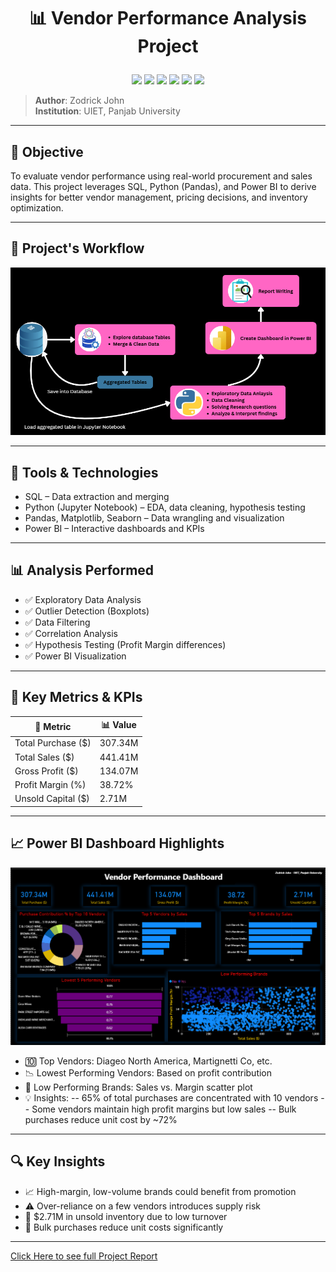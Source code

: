 # <p align="center">📊 Vendor Performance Analysis Project</p>

<p align="center">
  <img src="https://img.shields.io/badge/SQL-SQLite-blue?logo=mysql&logoColor=white" />
  <img src="https://img.shields.io/badge/Python-blue?logo=python&logoColor=white" />
  <img src="https://img.shields.io/badge/Jupyter-Notebook-orange?logo=jupyter&logoColor=white" />
  <img src="https://img.shields.io/badge/Pandas-Data%20Analysis-lightgrey?logo=pandas&logoColor=black" />
  <img src="https://img.shields.io/badge/Power%20BI-Dashboarding-yellow?logo=powerbi&logoColor=black" />
  <img src="https://img.shields.io/badge/EDA-Exploratory%20Analysis-brightgreen?style=flat-square" />
</p>

> **Author**: Zodrick John  
> **Institution**: UIET, Panjab University

---

## 🧠 Objective

To evaluate vendor performance using real-world procurement and sales data. This project leverages SQL, Python (Pandas), and Power BI to derive insights for better vendor management, pricing decisions, and inventory optimization.

---

## 🔁 Project's Workflow

![workflow](./Project-flow-vendor.png)

---

## 🧰 Tools & Technologies
 - SQL – Data extraction and merging
 - Python (Jupyter Notebook) – EDA, data cleaning, hypothesis testing
 - Pandas, Matplotlib, Seaborn – Data wrangling and visualization
 - Power BI – Interactive dashboards and KPIs

---

## 📊 Analysis Performed
 - ✅ Exploratory Data Analysis
 - ✅ Outlier Detection (Boxplots)
 - ✅ Data Filtering
 - ✅ Correlation Analysis
 - ✅ Hypothesis Testing (Profit Margin differences)
 - ✅ Power BI Visualization

---

## 📌 Key Metrics & KPIs

| 🧮 **Metric**            | 📊 **Value** |
|--------------------------|--------------|
| Total Purchase ($)       | 307.34M      |
| Total Sales ($)          | 441.41M      |
| Gross Profit ($)         | 134.07M      |
| Profit Margin (%)        | 38.72%       |
| Unsold Capital ($)       | 2.71M        |

---

## 📈 Power BI Dashboard Highlights

![workflow](./vendor-dashboard.png)

 - 🔟 Top Vendors: Diageo North America, Martignetti Co, etc.
 - 📉 Lowest Performing Vendors: Based on profit contribution
 - 🧪 Low Performing Brands: Sales vs. Margin scatter plot
 - 💡 Insights:
       -- 65% of total purchases are concentrated with 10 vendors
       -- Some vendors maintain high profit margins but low sales
       -- Bulk purchases reduce unit cost by ~72%

---

## 🔍 Key Insights
 - 📈 High-margin, low-volume brands could benefit from promotion
 - ⚠️ Over-reliance on a few vendors introduces supply risk
 - 🛑 $2.71M in unsold inventory due to low turnover
 - 💸 Bulk purchases reduce unit costs significantly

---

<a href="https://drive.google.com/file/d/12w-29vZrvzvm-wGiKZiKXW0LRTOxfbAH/view?usp=sharing" target="_blank">Click Here to see full Project Report</a>
